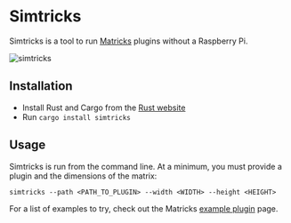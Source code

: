 # Simtricks

Simtricks is a tool to run [Matricks](https://github.com/wymcg/matricks) plugins without a Raspberry Pi.

![simtricks](https://github.com/wymcg/simtricks/assets/3410869/6f2837c4-0783-4b46-b985-48c9c2aef1b1)


## Installation
- Install Rust and Cargo from the [Rust website](https://rustup.rs/)
- Run `cargo install simtricks`

## Usage
Simtricks is run from the command line. At a minimum, you must provide a plugin and the dimensions of the matrix:
```
simtricks --path <PATH_TO_PLUGIN> --width <WIDTH> --height <HEIGHT>
```

For a list of examples to try, check out the Matricks [example plugin](https://github.com/wymcg/matricks/tree/main/examples) page.
